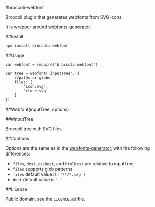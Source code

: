 #broccoli-webfont

Broccoli plugin that generates webfonts from SVG icons.

It is wrapper around [webfonts-generator](https://github.com/sunflowerdeath/webfonts-generator).

##Install

```
npm install broccoli-webfont
```

##Usage

```
var webfont = require('broccoli-webfont')

var tree = webfont('inputTree', {
	//paths or globs
	files: [
		'icon.svg',
		'close.svg'
	]
})
```

##Webfont(inputTree, options)

###inputTree

Broccoli tree with SVG files.

###options

Options are the same as in the
[webfonts-generator](https://github.com/sunflowerdeath/webfonts-generator#list-of-options),
with the following differences:

* `files`, `dest`, `cssDest`, and `htmlDest` are relative to inputTree
* `files` supports glob patterns
* `files` default value is `['**/*.svg']`
* `dest` default value is `'.'`

##License

Public domain, see the `LICENCE.md` file.

